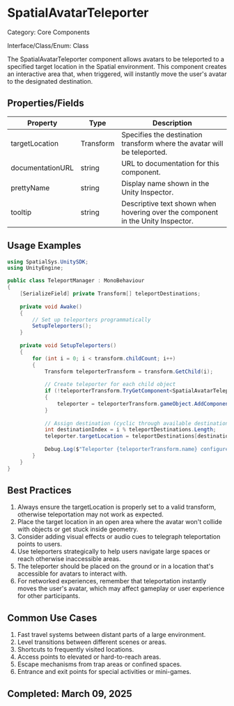 # SpatialAvatarTeleporter

Category: Core Components

Interface/Class/Enum: Class

The SpatialAvatarTeleporter component allows avatars to be teleported to a specified target location in the Spatial environment. This component creates an interactive area that, when triggered, will instantly move the user's avatar to the designated destination.

## Properties/Fields

| Property | Type | Description |
| --- | --- | --- |
| targetLocation | Transform | Specifies the destination transform where the avatar will be teleported. |
| documentationURL | string | URL to documentation for this component. |
| prettyName | string | Display name shown in the Unity Inspector. |
| tooltip | string | Descriptive text shown when hovering over the component in the Unity Inspector. |

## Usage Examples

```csharp
using SpatialSys.UnitySDK;
using UnityEngine;

public class TeleportManager : MonoBehaviour
{
    [SerializeField] private Transform[] teleportDestinations;
    
    private void Awake()
    {
        // Set up teleporters programmatically
        SetupTeleporters();
    }
    
    private void SetupTeleporters()
    {
        for (int i = 0; i < transform.childCount; i++)
        {
            Transform teleporterTransform = transform.GetChild(i);
            
            // Create teleporter for each child object
            if (!teleporterTransform.TryGetComponent<SpatialAvatarTeleporter>(out var teleporter))
            {
                teleporter = teleporterTransform.gameObject.AddComponent<SpatialAvatarTeleporter>();
            }
            
            // Assign destination (cyclic through available destinations)
            int destinationIndex = i % teleportDestinations.Length;
            teleporter.targetLocation = teleportDestinations[destinationIndex];
            
            Debug.Log($"Teleporter {teleporterTransform.name} configured to teleport to {teleportDestinations[destinationIndex].name}");
        }
    }
}
```

## Best Practices

1. Always ensure the targetLocation is properly set to a valid transform, otherwise teleportation may not work as expected.
2. Place the target location in an open area where the avatar won't collide with objects or get stuck inside geometry.
3. Consider adding visual effects or audio cues to telegraph teleportation points to users.
4. Use teleporters strategically to help users navigate large spaces or reach otherwise inaccessible areas.
5. The teleporter should be placed on the ground or in a location that's accessible for avatars to interact with.
6. For networked experiences, remember that teleportation instantly moves the user's avatar, which may affect gameplay or user experience for other participants.

## Common Use Cases

1. Fast travel systems between distant parts of a large environment.
2. Level transitions between different scenes or areas.
3. Shortcuts to frequently visited locations.
4. Access points to elevated or hard-to-reach areas.
5. Escape mechanisms from trap areas or confined spaces.
6. Entrance and exit points for special activities or mini-games.

## Completed: March 09, 2025